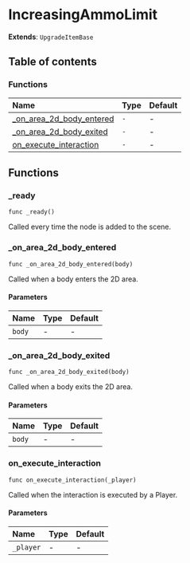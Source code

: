 # IncreasingAmmoLimit

**Extends**: `UpgradeItemBase`

## Table of contents

### Functions

|Name|Type|Default|
|:-|:-|:-|
|[_on_area_2d_body_entered](#_on_area_2d_body_entered)|`-`|-|
|[_on_area_2d_body_exited](#_on_area_2d_body_exited)|`-`|-|
|[on_execute_interaction](#on_execute_interaction)|`-`|-|

## Functions

### _ready

```gdscript
func _ready()
```

Called every time the node is added to the scene.

### _on_area_2d_body_entered

```gdscript
func _on_area_2d_body_entered(body)
```

Called when a body enters the 2D area.

#### Parameters

|Name|Type|Default|
|:-|:-|:-|
|`body`|-|-|

### _on_area_2d_body_exited

```gdscript
func _on_area_2d_body_exited(body)
```

Called when a body exits the 2D area.

#### Parameters

|Name|Type|Default|
|:-|:-|:-|
|`body`|-|-|

### on_execute_interaction

```gdscript
func on_execute_interaction(_player)
```

Called when the interaction is executed by a Player.

#### Parameters

|Name|Type|Default|
|:-|:-|:-|
|`_player`|-|-|


